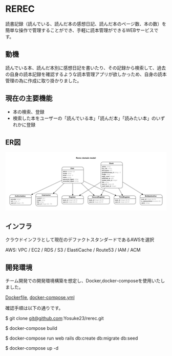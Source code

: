# REREC

読書記録（読んでいる、読んだ本の感想日記、読んだ本のページ数、本の数）を
簡単な操作で管理することができ、手軽に読本管理ができるWEBサービスです。

## 動機

読んでいる本、読んだ本別に感想日記を書いたり、その記録から検索して、過去の自身の読本記録を確認するような読本管理アプリが欲しかっため、自身の読本管理の為に作成に取り掛かりました。

## 現在の主要機能

- 本の検索、登録
- 検索した本をユーザーの「読んでいる本」「読んだ本」「読みたい本」のいずれかに登録
 
## ER図

![er_rerec](https://raw.githubusercontent.com/Yosuke23/rerec/correction-branch/erd.png)

## インフラ

クラウドインフラとして現在のデファクトスタンダードであるAWSを選択

AWS: VPC / EC2 / RDS / S3 / ElastiCache / Route53 / IAM / ACM

## 開発環境

チーム開発での開発環境構築を想定し、Docker,docker-composeを使用いたしました。

[Dockerfile](https://github.com/Yosuke23/rerec/blob/master/Dockerfile), [docker-compose.yml](https://github.com/Yosuke23/rerec/blob/master/docker-compose.yml)

確認手順は以下の通りです。

$ git clone git@github.com:Yosuke23/rerec.git

$ docker-compose build

$ docker-compose run web rails db:create db:migrate db:seed

$ docker-compose up -d
